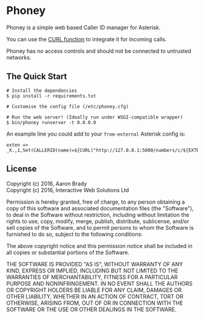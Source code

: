 Phoney
======

Phoney is a simple web based Caller ID manager for Asterisk.

You can use the [CURL function][cf] to integrate it for incoming calls.

[cf]: https://wiki.asterisk.org/wiki/display/AST/Asterisk+11+Function_CURL

Phoney has no access controls and should not be connected to untrusted networks.

The Quick Start
---------------

	# Install the dependencies
	$ pip install -r requirements.txt

	# Customise the config file (/etc/phoney.cfg)

	# Run the web server! (Ideally run under WSGI-compatible wrapper)
	$ bin/phoney runserver -t 0.0.0.0


An example line you could add to your `from-external` Asterisk config is:

    exten => _X.,1,Set(CALLERID(name)=${CURL("http://127.0.0.1:5000/numbers/c/${EXTEN}",from=${CALLERID(num)})})


License
-------

Copyright (c) 2016, Aaron Brady  
Copyright (c) 2016, Interactive Web Solutions Ltd	


Permission is hereby granted, free of charge, to any person obtaining a copy
of this software and associated documentation files (the "Software"), to deal
in the Software without restriction, including without limitation the rights
to use, copy, modify, merge, publish, distribute, sublicense, and/or sell
copies of the Software, and to permit persons to whom the Software is
furnished to do so, subject to the following conditions:

The above copyright notice and this permission notice shall be included in
all copies or substantial portions of the Software.

THE SOFTWARE IS PROVIDED "AS IS", WITHOUT WARRANTY OF ANY KIND, EXPRESS OR
IMPLIED, INCLUDING BUT NOT LIMITED TO THE WARRANTIES OF MERCHANTABILITY,
FITNESS FOR A PARTICULAR PURPOSE AND NONINFRINGEMENT. IN NO EVENT SHALL THE
AUTHORS OR COPYRIGHT HOLDERS BE LIABLE FOR ANY CLAIM, DAMAGES OR OTHER
LIABILITY, WHETHER IN AN ACTION OF CONTRACT, TORT OR OTHERWISE, ARISING FROM,
OUT OF OR IN CONNECTION WITH THE SOFTWARE OR THE USE OR OTHER DEALINGS IN
THE SOFTWARE.
